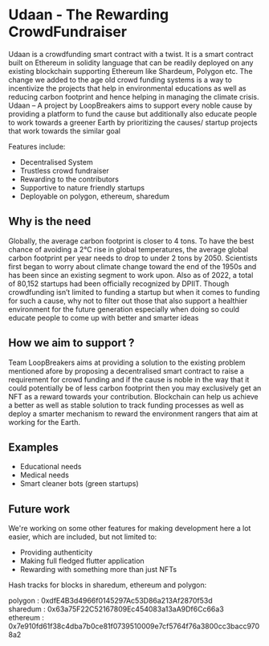 # Udaan - The Rewarding CrowdFundraiser
Udaan is a crowdfunding smart contract with a twist. It is a smart contract built on Ethereum in solidity language that can be readily deployed on any existing blockchain supporting Ethereum like Shardeum, Polygon etc. The change we added to the age old crowd funding systems is a way to incentivize the projects that help in environmental educations as well as reducing carbon footprint and hence helping in managing the climate crisis. Udaan – A project by LoopBreakers aims to support every noble cause by providing a platform to fund the cause but additionally also educate people to work towards a greener Earth by prioritizing the causes/ startup projects that work towards the similar goal

Features include:
- Decentralised System
- Trustless crowd fundraiser
- Rewarding to the contributors
- Supportive to nature friendly startups
- Deployable on polygon, ethereum, sharedum

## Why is the need

Globally, the average carbon footprint is closer to 4 tons. To have the best chance of avoiding a 2℃ rise in global temperatures, the average global carbon footprint per year needs to drop to under 2 tons by 2050. Scientists first began to worry about climate change toward the end of the 1950s and has been since an existing segment to work upon. Also as of 2022, a total of 80,152 startups had been officially recognized by DPIIT. Though crowdfunding isn’t limited to funding a startup but when it comes to funding for such a cause, why not to filter out those that also support a healthier environment for the future generation especially when doing so could educate people to come up with better and smarter ideas  

## How we aim to support ?
Team LoopBreakers aims at providing a solution to the existing problem mentioned afore by proposing a decentralised smart contract to raise a requirement for crowd funding and if the cause is noble in the way that it could potentially be of less carbon footprint then you may exclusively get an NFT as a reward towards your contribution. Blockchain can help us achieve a better as well as stable solution to track funding processes as well as deploy a smarter mechanism to reward the environment rangers that aim at working for the Earth.

## Examples

- Educational needs
- Medical needs
- Smart cleaner bots (green startups)

## Future work

We're working on some other features for making development here a lot easier, which are included, but not limited to:

- Providing authenticity
- Making full fledged flutter application
- Rewarding with something more than just NFTs


Hash tracks for blocks in sharedum, ethereum and polygon:

polygon : 0xdfE4B3d4966f0145297Ac53D86a213Af2870f53d <br/>
sharedum : 0x63a75F22C52167809Ec454083a13aA9Df6Cc66a3 <br/>
ethereum : 0x7e910fd61f38c4dba7b0ce81f0739510009e7cf5764f76a3800cc3bacc9708a2 <br/>


